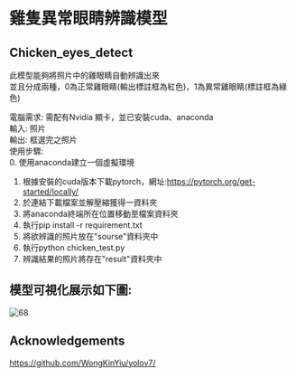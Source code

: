 # 雞隻異常眼睛辨識模型
## Chicken_eyes_detect
此模型能夠將照片中的雞眼睛自動辨識出來  
並且分成兩種，0為正常雞眼睛(輸出標註框為紅色)，1為異常雞眼睛(標註框為綠色)
  
電腦需求: 需配有Nvidia 顯卡，並已安裝cuda、anaconda  
輸入: 照片  
輸出: 框選完之照片  
使用步驟:  
0. 使用anaconda建立一個虛擬環境  
1. 根據安裝的cuda版本下載pytorch，網址:https://pytorch.org/get-started/locally/  
2. 於連結下載檔案並解壓縮獲得一資料夾  
3. 將anaconda終端所在位置移動至檔案資料夾  
4. 執行pip install -r requirement.txt  
5. 將欲辨識的照片放在"sourse"資料夾中  
6. 執行python chicken_test.py  
7. 辨識結果的照片將存在"result"資料夾中  

## 模型可視化展示如下圖:  
![68](https://hackmd.io/_uploads/SkYTM229A.jpg)

## Acknowledgements
https://github.com/WongKinYiu/yolov7/
